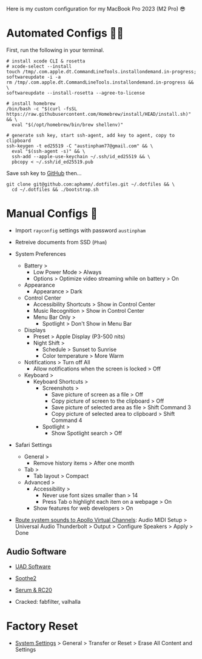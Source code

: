Here is my custom configuration for my MacBook Pro 2023 (M2 Pro) 😎

# Automated Configs 👨‍💻

First, run the following in your terminal.

```shell
# install xcode CLI & rosetta
# xcode-select --install
touch /tmp/.com.apple.dt.CommandLineTools.installondemand.in-progress;
softwareupdate -i -a
rm /tmp/.com.apple.dt.CommandLineTools.installondemand.in-progress && \
softwareupdate --install-rosetta --agree-to-license

# install homebrew
/bin/bash -c "$(curl -fsSL https://raw.githubusercontent.com/Homebrew/install/HEAD/install.sh)" && \
  eval "$(/opt/homebrew/bin/brew shellenv)"

# generate ssh key, start ssh-agent, add key to agent, copy to clipboard
ssh-keygen -t ed25519 -C "austinpham77@gmail.com" && \
  eval "$(ssh-agent -s)" && \
  ssh-add --apple-use-keychain ~/.ssh/id_ed25519 && \
  pbcopy < ~/.ssh/id_ed25519.pub
```

Save ssh key to [GitHub](https://github.com/settings/keys) then...

```shell
git clone git@github.com:aphamm/.dotfiles.git ~/.dotfiles && \
  cd ~/.dotfiles && ./bootstrap.sh
```

# Manual Configs 🤮

- Import `rayconfig` settings with password `austinpham`

- Retreive documents from SSD (`Pham`)

- System Preferences
  - Battery >
    - Low Power Mode > Always
    - Options > Optimize video streaming while on battery > On
  - Appearance
    - Appearance > Dark
  - Control Center
    - Accessibility Shortcuts > Show in Control Center
    - Music Recognition > Show in Control Center
    - Menu Bar Only >
      - Spotlight > Don't Show in Menu Bar
  - Displays
    - Preset > Apple Display (P3-500 nits)
    - Night Shift > 
      - Schedule > Sunset to Sunrise
      - Color temperature > More Warm
  - Notifications > Turn off All
    - Allow notifications when the screen is locked > Off
  - Keyboard >
    - Keyboard Shortcuts >
      - Screenshots > 
        - Save picture of screen as a file > Off
        - Copy picture of screen to the clipboard > Off
        - Save picture of selected area as file > Shift Command 3
        - Copy picture of selected area to clipboard > Shift Command 4
      - Spotlight >
        - Show Spotlight search > Off
- Safari Settings
  - General >
    - Remove history items > After one month
  - Tab >
    - Tab layout > Compact
  - Advanced >
    - Accessibility >
      - Never use font sizes smaller than > 14
      - Press Tab o highlight each item on a webpage > On
    - Show features for web developers > On
- [Route system sounds to Apollo Virtual Channels](https://www.youtube.com/watch?v=9K3D7kNb5DI): Audio MIDI Setup > Universal Audio Thunderbolt > Output > Configure Speakers > Apply > Done

## Audio Software

- [UAD Software](https://help.uaudio.com/hc/en-us/articles/360057137692-Apple-Silicon-M1-M2-Compatibility-Info?_gl=1*1qpuawn*_ga*MTYzMjUzNzU0Ny4xNjgwMDI1NTUz*_ga_CPJ5176QFT*MTY4MDAyNTU2NC4xLjEuMTY4MDAyNTkwNy4wLjAuMA..)

- [Soothe2](https://oeksound.com/downloads/)

- [Serum & RC20](https://splice.com/plugins/your-plugins)

- Cracked: fabfilter, valhalla

# Factory Reset

- [System Settings](https://support.apple.com/en-us/102664) > General > Transfer or Reset > Erase All Content and Settings
